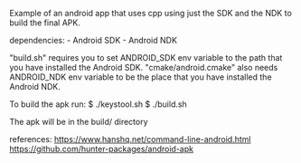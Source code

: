 Example of an android app that uses cpp using just the SDK and the NDK to build the final APK.


dependencies:
    - Android SDK
    - Android NDK


"build.sh" requires you to set ANDROID_SDK env variable to the path that you have installed the Android SDK. "cmake/android.cmake" also needs ANDROID_NDK env variable to be the place that you have installed the Android NDK.

To build the apk run:
$ ./keystool.sh
$ ./build.sh

The apk will be in the build/ directory

references:
https://www.hanshq.net/command-line-android.html
https://github.com/hunter-packages/android-apk